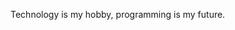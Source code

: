 Technology is my hobby, programming is my future.
<!---
RobertWilc/RobertWilc is a ✨ special ✨ repository because its `README.md` (this file) appears on your GitHub profile.
You can click the Preview link to take a look at your changes.
--->
